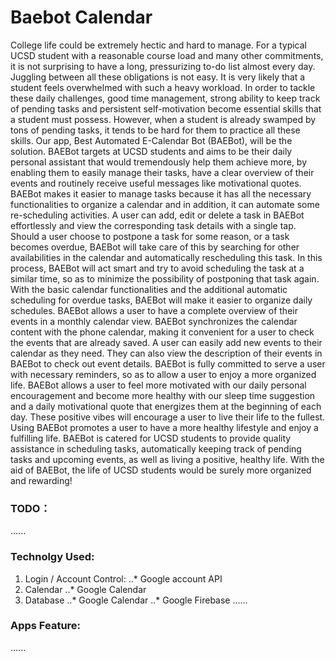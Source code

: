 # Baebot Calendar

College life could be extremely hectic and hard to manage. For a typical UCSD student with a reasonable course load and many other commitments, it is not surprising to have a long, pressurizing to-do list almost every day. Juggling between all these obligations is not easy. It is very likely that a student feels overwhelmed with such a heavy workload. In order to tackle these daily challenges, good time management, strong ability to keep track of pending tasks and persistent self-motivation become essential skills that a student must possess. However, when a student is already swamped by tons of pending tasks, it tends to be hard for them to practice all these skills. Our app, Best Automated E-Calendar Bot (BAEBot), will be the solution. BAEBot targets at UCSD students and aims to be their daily personal assistant that would tremendously help them achieve more, by enabling them to easily manage their tasks, have a clear overview of their events and routinely receive useful messages like motivational quotes. 
BAEBot makes it easier to manage tasks because it has all the necessary functionalities to organize a calendar and in addition, it can automate some re-scheduling activities. A user can add, edit or delete a task in BAEBot effortlessly and view the corresponding task details with a single tap. Should a user choose to postpone a task for some reason, or a task becomes overdue, BAEBot will take care of this by searching for other availabilities in the calendar and automatically rescheduling this task. In this process, BAEBot will act smart and try to avoid scheduling the task at a similar time, so as to minimize the possibility of postponing that task again. With the basic calendar functionalities and the additional automatic scheduling for overdue tasks, BAEBot will make it easier to organize daily schedules.
BAEBot allows a user to have a complete overview of their events in a monthly calendar view. BAEBot synchronizes the calendar content with the phone calendar, making it convenient for a user to check the events that are already saved. A user can easily add new events to their calendar as they need. They can also view the description of their events in BAEBot to check out event details. BAEBot is fully committed to serve a user with necessary reminders, so as to allow a user to enjoy a more organized life.
BAEBot allows a user to feel more motivated with our daily personal encouragement and become more healthy with our sleep time suggestion and a daily motivational quote that energizes them at the beginning of each day. These positive vibes will encourage a user to live their life to the fullest. Using BAEBot promotes a user to have a more healthy lifestyle and enjoy a fulfilling life.
BAEBot is catered for UCSD students to provide quality assistance in scheduling tasks, automatically keeping track of pending tasks and upcoming events, as well as living a positive, healthy life. With the aid of BAEBot, the life of UCSD students would be surely more organized and rewarding!

### TODO：
......

### Technolgy Used:
1. Login / Account Control:
..* Google account API
2. Calendar
..* Google Calendar
3. Database
..* Google Calendar
..* Google Firebase
......

### Apps Feature:
......
